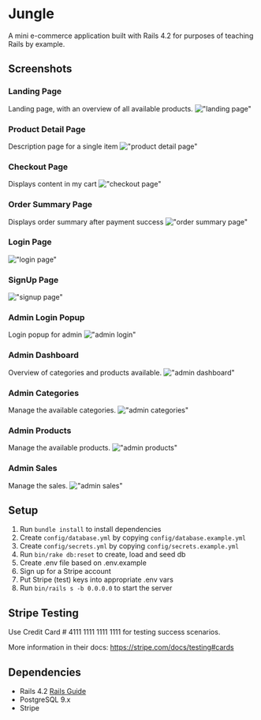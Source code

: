 # Jungle

A mini e-commerce application built with Rails 4.2 for purposes of teaching Rails by example.

## Screenshots

### Landing Page
Landing page, with an overview of all available products.
!["landing page"](https://github.com/ngunner15/jungle-rails/blob/master/docs/jungle_main.png?raw=true)

### Product Detail Page
Description page for a single item
!["product detail page"](https://github.com/ngunner15/jungle-rails/blob/master/docs/jungle_description.png?raw=true)

### Checkout Page
Displays content in my cart
!["checkout page"](https://github.com/ngunner15/jungle-rails/blob/master/docs/jungle_my_cart.png?raw=true)

### Order Summary Page
Displays order summary after payment success
!["order summary page"](https://github.com/ngunner15/jungle-rails/blob/master/docs/jungle_order_summary.png?raw=true)

### Login Page
!["login page"](https://github.com/ngunner15/jungle-rails/blob/master/docs/jungle_login.png?raw=true)

### SignUp Page
!["signup page"](https://github.com/ngunner15/jungle-rails/blob/master/docs/jungle_signup.png?raw=true)

### Admin Login Popup
Login popup for admin
!["admin login"](https://github.com/ngunner15/jungle-rails/blob/master/docs/jungle_password_for_admin.png?raw=true)

### Admin Dashboard
Overview of categories and products available.
!["admin dashboard"](https://github.com/ngunner15/jungle-rails/blob/master/docs/jungle_admin_dashboard.png?raw=true)

### Admin Categories
Manage the available categories.
!["admin categories"](https://github.com/ngunner15/jungle-rails/blob/master/docs/jungle_admin_categories.png?raw=true)

### Admin Products
Manage the available products.
!["admin products"](https://github.com/ngunner15/jungle-rails/blob/master/docs/jungle_admin_products.png?raw=true)

### Admin Sales
Manage the sales.
!["admin sales"](https://github.com/ngunner15/jungle-rails/blob/master/docs/jungle_admin_add_sale.png?raw=true)

## Setup

1. Run `bundle install` to install dependencies
2. Create `config/database.yml` by copying `config/database.example.yml`
3. Create `config/secrets.yml` by copying `config/secrets.example.yml`
4. Run `bin/rake db:reset` to create, load and seed db
5. Create .env file based on .env.example
6. Sign up for a Stripe account
7. Put Stripe (test) keys into appropriate .env vars
8. Run `bin/rails s -b 0.0.0.0` to start the server

## Stripe Testing

Use Credit Card # 4111 1111 1111 1111 for testing success scenarios.

More information in their docs: <https://stripe.com/docs/testing#cards>

## Dependencies

* Rails 4.2 [Rails Guide](http://guides.rubyonrails.org/v4.2/)
* PostgreSQL 9.x
* Stripe
